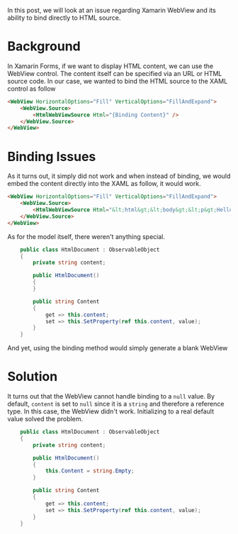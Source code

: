In this post, we will look at an issue regarding Xamarin WebView and its ability to bind directly to HTML source.

# Background

In Xamarin Forms, if we want to display HTML content, we can use the WebView control. The content itself can be specified via an URL or HTML source code. In our case, we wanted to bind the HTML source to the XAML control as follow

``` html
<WebView HorizontalOptions="Fill" VerticalOptions="FillAndExpand">
    <WebView.Source>
        <HtmlWebViewSource Html="{Binding Content}" />
    </WebView.Source>
</WebView>
```

# Binding Issues

As it turns out, it simply did not work and when instead of binding, we would embed the content directly into the XAML as follow, it would work.

``` html
<WebView HorizontalOptions="Fill" VerticalOptions="FillAndExpand">
    <WebView.Source>
        <HtmlWebViewSource Html="&lt;html&gt;&lt;body&gt;&lt;p&gt;Hello World.&lt;/p&gt;&lt;/body&gt;&lt;/html&gt;" />
    </WebView.Source>
</WebView>
```

As for the model itself, there weren't anything special.

``` c#
    public class HtmlDocument : ObservableObject
    {
        private string content;

        public HtmlDocument()
        {
        }

        public string Content
        {
            get => this.content;
            set => this.SetProperty(ref this.content, value);
        }
    }
```

And yet, using the binding method would simply generate a blank WebView

# Solution

It turns out that the WebView cannot handle binding to a ```null``` value. By default, ```content``` is set to ```null``` since it is a ```string``` and therefore a reference type. In this case, the WebView didn't work. Initializing to a real default value solved the problem.

``` c#
    public class HtmlDocument : ObservableObject
    {
        private string content;

        public HtmlDocument()
        {
            this.Content = string.Empty;
        }

        public string Content
        {
            get => this.content;
            set => this.SetProperty(ref this.content, value);
        }
    }
```